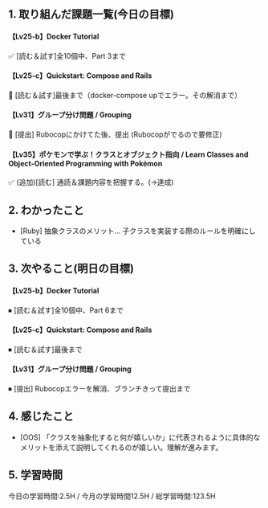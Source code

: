 ## 1. 取り組んだ課題一覧(今日の目標)
#### 【Lv25-b】Docker Tutorial
✅ [読む＆試す]全10個中、Part 3まで

#### 【Lv25-c】Quickstart: Compose and Rails
🔺 [読む＆試す]最後まで（docker-compose upでエラー。その解消まで）

#### 【Lv31】グループ分け問題 / Grouping
🔺 [提出] Rubocopにかけてた後、提出 (Rubocopがでるので要修正)

#### 【Lv35】ポケモンで学ぶ！クラスとオブジェクト指向 / Learn Classes and Object-Oriented Programming with Pokémon
✅ (追加)[読む] 通読＆課題内容を把握する。(→達成)

## 2. わかったこと
- [Ruby] 抽象クラスのメリット... 子クラスを実装する際のルールを明確にしている

## 3. 次やること(明日の目標)
#### 【Lv25-b】Docker Tutorial
⏹  [読む＆試す]全10個中、Part 6まで

#### 【Lv25-c】Quickstart: Compose and Rails
⏹ [読む＆試す]最後まで

#### 【Lv31】グループ分け問題 / Grouping
⏹ [提出] Rubocopエラーを解消、ブランチきって提出まで

## 4. 感じたこと
- [OOS] 「クラスを抽象化すると何が嬉しいか」に代表されるように具体的なメリットを添えて説明してくれるのが嬉しい。理解が進みます。

## 5. 学習時間
今日の学習時間:2.5H / 今月の学習時間12.5H / 総学習時間:123.5H
